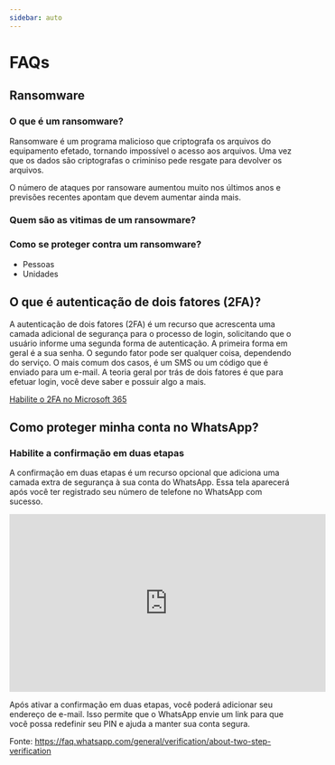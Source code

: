 ```yaml
---
sidebar: auto
---
```


# FAQs

## Ransomware

### O que é um ransomware?
Ransomware é um programa malicioso que criptografa os arquivos do equipamento efetado, tornando impossível o acesso aos arquivos. Uma vez que os dados são criptografas o criminiso pede resgate para devolver os arquivos.

O número de ataques por ransoware aumentou muito nos últimos anos e previsões recentes apontam que devem aumentar ainda mais.

### Quem são as vitimas de um ransowmare?

### Como se proteger contra um ransomware?
- Pessoas
- Unidades

## O que é autenticação de dois fatores (2FA)?
A autenticação de dois fatores (2FA) é um recurso que acrescenta uma camada adicional de segurança para o processo de login, solicitando que o usuário informe uma segunda forma de autenticação. A primeira forma em geral é a sua senha. O segundo fator pode ser qualquer coisa, dependendo do serviço. O mais comum dos casos, é um SMS ou um código que é enviado para um e-mail. A teoria geral por trás de dois fatores é que para efetuar login, você deve saber e possuir algo a mais.

[Habilite o 2FA no Microsoft 365](/guias/2fa-m365)

## Como proteger minha conta no WhatsApp?
### Habilite a confirmação em duas etapas
A confirmação em duas etapas é um recurso opcional que adiciona uma camada extra de segurança à sua conta do WhatsApp. Essa tela aparecerá após você ter registrado seu número de telefone no WhatsApp com sucesso.

<iframe width="560" height="315" src="https://www.youtube.com/embed/amMyHuPor-Q" frameborder="0" allow="accelerometer; autoplay; clipboard-write; encrypted-media; gyroscope; picture-in-picture" allowfullscreen></iframe>

Após ativar a confirmação em duas etapas, você poderá adicionar seu endereço de e-mail. Isso permite que o WhatsApp envie um link para que você possa redefinir seu PIN e ajuda a manter sua conta segura.

Fonte: https://faq.whatsapp.com/general/verification/about-two-step-verification



